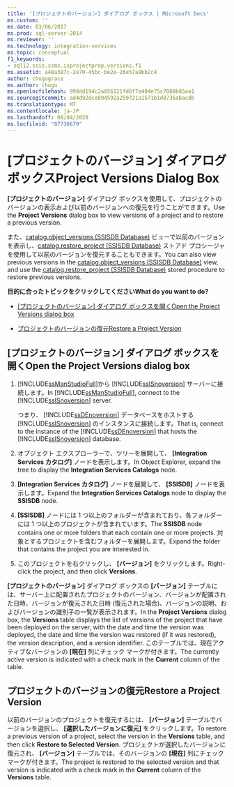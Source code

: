 ```yaml
---
title: '[プロジェクトのバージョン] ダイアログ ボックス | Microsoft Docs'
ms.custom: ''
ms.date: 03/06/2017
ms.prod: sql-server-2014
ms.reviewer: ''
ms.technology: integration-services
ms.topic: conceptual
f1_keywords:
- sql12.ssis.ssms.isprojectprop.versions.f1
ms.assetid: a48a387c-2e70-45bc-be2e-26e57a9bb2c4
author: chugugrace
ms.author: chugu
ms.openlocfilehash: 998dd194c2a056121fd6f7a404e75c7080b85aa1
ms.sourcegitcommit: ad4d92dce894592a259721a1571b1d8736abacdb
ms.translationtype: MT
ms.contentlocale: ja-JP
ms.lasthandoff: 08/04/2020
ms.locfileid: "87736679"
---
```

# <a name="project-versions-dialog-box"></a><span data-ttu-id="a2ace-102">[プロジェクトのバージョン] ダイアログ ボックス</span><span class="sxs-lookup"><span data-stu-id="a2ace-102">Project Versions Dialog Box</span></span>
  <span data-ttu-id="a2ace-103">**[プロジェクトのバージョン]** ダイアログ ボックスを使用して、プロジェクトのバージョンの表示および以前のバージョンへの復元を行うことができます。</span><span class="sxs-lookup"><span data-stu-id="a2ace-103">Use the **Project Versions** dialog box to view versions of a project and to restore a previous version.</span></span>  
  
 <span data-ttu-id="a2ace-104">また、[catalog.object_versions &#40;SSISDB Database&#41;](/sql/integration-services/system-views/catalog-object-versions-ssisdb-database) ビューで以前のバージョンを表示し、[catalog.restore_project &#40;SSISDB Database&#41;](/sql/integration-services/system-stored-procedures/catalog-restore-project-ssisdb-database) ストアド プロシージャを使用して以前のバージョンを復元することもできます。</span><span class="sxs-lookup"><span data-stu-id="a2ace-104">You can also view previous versions in the [catalog.object_versions &#40;SSISDB Database&#41;](/sql/integration-services/system-views/catalog-object-versions-ssisdb-database) view, and use the [catalog.restore_project &#40;SSISDB Database&#41;](/sql/integration-services/system-stored-procedures/catalog-restore-project-ssisdb-database) stored procedure to restore previous versions.</span></span>  
  
 <span data-ttu-id="a2ace-105">**目的に合ったトピックをクリックしてください**</span><span class="sxs-lookup"><span data-stu-id="a2ace-105">**What do you want to do?**</span></span>  
  
-   <span data-ttu-id="a2ace-106">[[プロジェクトのバージョン] ダイアログ ボックスを開く](#open_dialog)</span><span class="sxs-lookup"><span data-stu-id="a2ace-106">[Open the Project Versions dialog box](#open_dialog)</span></span>  
  
-   [<span data-ttu-id="a2ace-107">プロジェクトのバージョンの復元</span><span class="sxs-lookup"><span data-stu-id="a2ace-107">Restore a Project Version</span></span>](#restore)  
  
##  <a name="open-the-project-versions-dialog-box"></a><a name="open_dialog"></a> <span data-ttu-id="a2ace-108">[プロジェクトのバージョン] ダイアログ ボックスを開く</span><span class="sxs-lookup"><span data-stu-id="a2ace-108">Open the Project Versions dialog box</span></span>  
  
1.  <span data-ttu-id="a2ace-109">[!INCLUDE[ssManStudioFull](../../includes/ssmanstudiofull-md.md)]から [!INCLUDE[ssISnoversion](../../../includes/ssisnoversion-md.md)] サーバーに接続します。</span><span class="sxs-lookup"><span data-stu-id="a2ace-109">In [!INCLUDE[ssManStudioFull](../../includes/ssmanstudiofull-md.md)], connect to the [!INCLUDE[ssISnoversion](../../../includes/ssisnoversion-md.md)] server.</span></span>  
  
     <span data-ttu-id="a2ace-110">つまり、 [!INCLUDE[ssDEnoversion](../../includes/ssdenoversion-md.md)] データベースをホストする [!INCLUDE[ssISnoversion](../../../includes/ssisnoversion-md.md)] のインスタンスに接続します。</span><span class="sxs-lookup"><span data-stu-id="a2ace-110">That is, connect to the instance of the [!INCLUDE[ssDEnoversion](../../includes/ssdenoversion-md.md)] that hosts the [!INCLUDE[ssISnoversion](../../../includes/ssisnoversion-md.md)] database.</span></span>  
  
2.  <span data-ttu-id="a2ace-111">オブジェクト エクスプローラーで、ツリーを展開して、 **[Integration Services カタログ]** ノードを表示します。</span><span class="sxs-lookup"><span data-stu-id="a2ace-111">In Object Explorer, expand the tree to display the **Integration Services Catalogs** node.</span></span>  
  
3.  <span data-ttu-id="a2ace-112">**[Integration Services カタログ]** ノードを展開して、 **[SSISDB]** ノードを表示します。</span><span class="sxs-lookup"><span data-stu-id="a2ace-112">Expand the **Integration Services Catalogs** node to display the **SSISDB** node.</span></span>  
  
4.  <span data-ttu-id="a2ace-113">**[SSISDB]** ノードには 1 つ以上のフォルダーが含まれており、各フォルダーには 1 つ以上のプロジェクトが含まれています。</span><span class="sxs-lookup"><span data-stu-id="a2ace-113">The **SSISDB** node contains one or more folders that each contain one or more projects.</span></span> <span data-ttu-id="a2ace-114">対象とするプロジェクトを含むフォルダーを展開します。</span><span class="sxs-lookup"><span data-stu-id="a2ace-114">Expand the folder that contains the project you are interested in.</span></span>  
  
5.  <span data-ttu-id="a2ace-115">このプロジェクトを右クリックし、 **[バージョン]** をクリックします。</span><span class="sxs-lookup"><span data-stu-id="a2ace-115">Right-click the project, and then click **Versions**.</span></span>  
  
 <span data-ttu-id="a2ace-116">**[プロジェクトのバージョン]** ダイアログ ボックスの **[バージョン]** テーブルには、サーバー上に配置されたプロジェクトのバージョン、バージョンが配置された日時、バージョンが復元された日時 (復元された場合)、バージョンの説明、およびバージョンの識別子の一覧が表示されます。</span><span class="sxs-lookup"><span data-stu-id="a2ace-116">In the **Project Versions** dialog box, the **Versions** table displays the list of versions of the project that have been deployed on the server, with the date and time the version was deployed, the date and time the version was restored (if it was restored), the version description, and a version identifier.</span></span> <span data-ttu-id="a2ace-117">このテーブルでは、現在アクティブなバージョンの **[現在]** 列にチェック マークが付きます。</span><span class="sxs-lookup"><span data-stu-id="a2ace-117">The currently active version is indicated with a check mark in the **Current** column of the table.</span></span>  
  
##  <a name="restore-a-project-version"></a><a name="restore"></a> <span data-ttu-id="a2ace-118">プロジェクトのバージョンの復元</span><span class="sxs-lookup"><span data-stu-id="a2ace-118">Restore a Project Version</span></span>  
 <span data-ttu-id="a2ace-119">以前のバージョンのプロジェクトを復元するには、 **[バージョン]** テーブルでバージョンを選択し、 **[選択したバージョンに復元]** をクリックします。</span><span class="sxs-lookup"><span data-stu-id="a2ace-119">To restore a previous version of a project, select the version in the **Versions** table, and then click **Restore to Selected Version**.</span></span> <span data-ttu-id="a2ace-120">プロジェクトが選択したバージョンに復元され、 **[バージョン]** テーブルでは、そのバージョンの **[現在]** 列にチェック マークが付きます。</span><span class="sxs-lookup"><span data-stu-id="a2ace-120">The project is restored to the selected version and that version is indicated with a check mark in the **Current** column of the **Versions** table.</span></span>  
  
  
